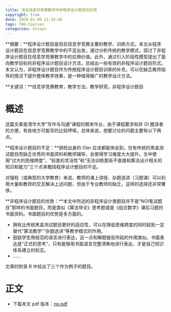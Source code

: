 ```yaml
---
title: 浅谈信息学竞赛教学中非程序设计题目的应用
copyright: true
date: 2020-01-09 21:34:46
tags: THU-Courses
categories: Essays
---
```


**摘要：**程序设计题目是目前信息学竞赛主要的教学、训练方式。本文从程序设计题目在信息学竞赛教学中的不足出发，通过分析传统的教学模式，探讨了非程序设计题目在信息学竞赛教学中的应用价值。此外，通过引入阶段性模型提出了面向教学目标的非程序设计题目设计方法，总结出一些有效的非程序设计题目形式。本文认为，非程序设计题目作为传统程序设计题目训练的补充，可以在缺乏教师指导的情况下提升整体教学效果，是一种值得推广的教学设计方法。

**关键词：**信息学竞赛教育，教学方法，教学研究，非程序设计题目

<!-- more --> 

# 概述

这篇文章是清华大学“写作与沟通”课程的期末作业，由于课程要求和非 OI 圈读者的方便，有些地方可能写的比较啰嗦。总体来说，想要讨论的问题主要有以下两点。

**程序设计题目的不足：**弱校出身的 OIer 应该都能体会到，仅有传统的黑盒测试题目而缺乏优秀的书面资料和教师辅导，会使得学习难度大大提升。文中使用“过大的思维跨度”，“较差的灵活性”和“无法训练那些不直接和算法设计相关的知识和能力”三个点来概括程序设计题目的不足。

对强校（或典型的大学教育）来说，教师的课上讲授、杂题选讲（习题课）可以利用大量和教师的交互解决上述问题，但由于专业教师的缺乏，这样的选择还非常奢侈。

**非程序设计题目的优势：**本文中所述的非程序设计类题目并不是“NOI笔试题目”那样的书面题目，而是类似《算法导论》思考题或是《组合数学》课后习题的书面资料。书面题目的优势是多方面的。

- 拥有比传统黑盒测试题目更好的适应性，可以在降低思维跨度的同时起到一定替代“算法教学”“杂题选讲”等教学模式的作用。
- 鼓励学生用规范的语言进行表达，这一点和解题报告所起的作用类似。书面表达是“正式的思考”，只有能够用书面语言完整清晰地进行表达，才是自己知识体系建立的标志。
- ......

文章的附录 B 中给出了三个作为例子的题目。

# 正文

- 下载本文 pdf 版本：[np.pdf](/files/non-programming/np.pdf)